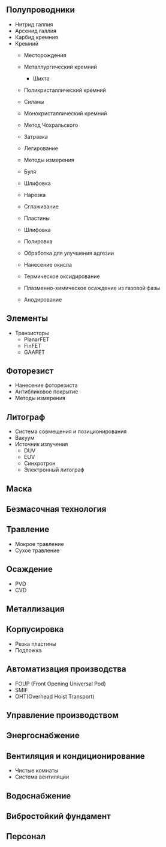 ## Полупроводники
+ Нитрид галлия
+ Арсенид галлия
+ Карбид кремния
+  Кремний
   + Месторождения
   + Металлургический кремний
      + Шихта 

   + Поликристаллический кремний
    + Силаны
   + Монокристаллический кремний
    + Метод Чохральского
    + Затравка
    + Легирование
    + Методы измерения   
   + Буля
    + Шлифовка
    + Нарезка
    + Сглаживание
   + Пластины
    + Шлифовка
    + Полировка
    + Обработка для улучшения адгезии
   + Нанесение окисла
    + Термическое оксидирование
    + Плазменно-химическое осаждение из газовой фазы
    + Анодирование
## Элементы
+ Транзисторы
  + PlanarFET 
  + FinFET
  + GAAFET
## Фоторезист
+ Нанесение фоторезиста
+ Антибликовое покрытие
+ Методы измерения
## Литограф
+ Система совмещения и позиционирования
+ Вакуум
+ Источник излучения
  + DUV
  + EUV
  + Синхротрон
  + Электронный литограф
## Маска
## Безмасочная технология
## Травление
+ Мокрое травление
+ Сухое травление
## Осаждение
+ PVD
+ CVD
## Металлизация
## Корпусировка
+ Резка пластины
+ Подложка
## Автоматизация производства
+ FOUP (Front Opening Universal Pod)
+ SMIF
+ OHT(Overhead Hoist Transport)
## Управление производством
## Энергоснабжение
## Вентиляция и кондиционирование
+ Чистые комнаты
+ Система вентиляции
## Водоснабжение
## Вибростойкий фундамент
## Персонал
